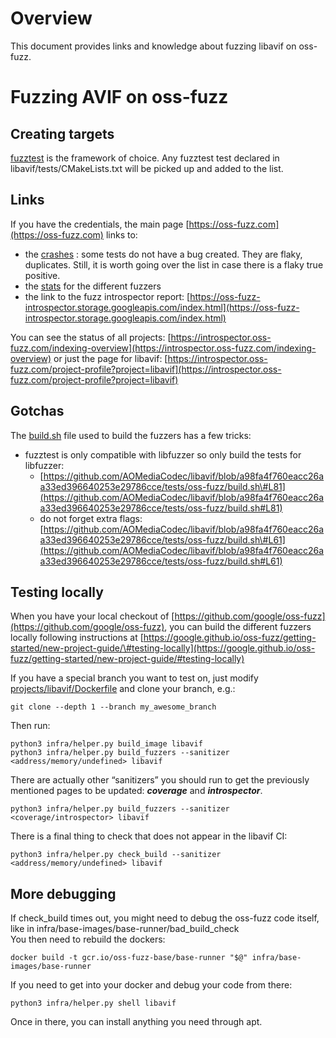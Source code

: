 # Overview

This document provides links and knowledge about fuzzing libavif on oss-fuzz.

# Fuzzing AVIF on oss-fuzz

## Creating targets

[fuzztest](https://github.com/google/fuzztest/) is the framework of choice. Any fuzztest test declared in libavif/tests/CMakeLists.txt will be picked up and added to the list.

## Links

If you have the credentials, the main page [https://oss-fuzz.com](https://oss-fuzz.com) links to:

- the [crashes](https://oss-fuzz.com/testcases?project=libavif&open=yes) : some tests do not have a bug created. They are flaky, duplicates. Still, it is worth going over the list in case there is a flaky true positive.
- the [stats](https://oss-fuzz.com/fuzzer-stats?project=libavif&fuzzer=libFuzzer&job=libfuzzer_asan_libavif&group_by=by-fuzzer) for the different fuzzers
- the link to the fuzz introspector report: [https://oss-fuzz-introspector.storage.googleapis.com/index.html](https://oss-fuzz-introspector.storage.googleapis.com/index.html)

You can see the status of all projects:
[https://introspector.oss-fuzz.com/indexing-overview](https://introspector.oss-fuzz.com/indexing-overview)
or just the page for libavif:
[https://introspector.oss-fuzz.com/project-profile?project=libavif](https://introspector.oss-fuzz.com/project-profile?project=libavif)

## Gotchas

The [build.sh](https://github.com/AOMediaCodec/libavif/blob/a98fa4f760eacc26aa33ed396640253e29786cce/tests/oss-fuzz/build.sh#L1) file used to build the fuzzers has a few tricks:

- fuzztest is only compatible with libfuzzer so only build the tests for libfuzzer:
  - [https://github.com/AOMediaCodec/libavif/blob/a98fa4f760eacc26aa33ed396640253e29786cce/tests/oss-fuzz/build.sh\#L81](https://github.com/AOMediaCodec/libavif/blob/a98fa4f760eacc26aa33ed396640253e29786cce/tests/oss-fuzz/build.sh#L81)
  - do not forget extra flags: [https://github.com/AOMediaCodec/libavif/blob/a98fa4f760eacc26aa33ed396640253e29786cce/tests/oss-fuzz/build.sh\#L61](https://github.com/AOMediaCodec/libavif/blob/a98fa4f760eacc26aa33ed396640253e29786cce/tests/oss-fuzz/build.sh#L61)

## Testing locally

When you have your local checkout of [https://github.com/google/oss-fuzz](https://github.com/google/oss-fuzz), you can build the different fuzzers locally following instructions at [https://google.github.io/oss-fuzz/getting-started/new-project-guide/\#testing-locally](https://google.github.io/oss-fuzz/getting-started/new-project-guide/#testing-locally)

If you have a special branch you want to test on, just modify [projects/libavif/Dockerfile](https://github.com/google/oss-fuzz/blob/2e0110a1e36a4cdc18f0d91f48475a7759e7e80a/projects/libavif/Dockerfile#L22) and clone your branch, e.g.:

```
git clone --depth 1 --branch my_awesome_branch
```

Then run:

```
python3 infra/helper.py build_image libavif
python3 infra/helper.py build_fuzzers --sanitizer <address/memory/undefined> libavif
```

There are actually other “sanitizers” you should run to get the previously mentioned pages to be updated: ***coverage*** and ***introspector***.

```
python3 infra/helper.py build_fuzzers --sanitizer <coverage/introspector> libavif
```

There is a final thing to check that does not appear in the libavif CI:

```
python3 infra/helper.py check_build --sanitizer <address/memory/undefined> libavif
```

## More debugging

If check\_build times out, you might need to debug the oss-fuzz code itself, like in infra/base-images/base-runner/bad\_build\_check  
You then need to rebuild the dockers:

```
docker build -t gcr.io/oss-fuzz-base/base-runner "$@" infra/base-images/base-runner
```

If you need to get into your docker and debug your code from there:

```
python3 infra/helper.py shell libavif
```

Once in there, you can install anything you need through apt.
